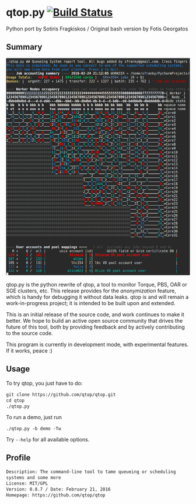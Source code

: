 # qtop.py [![Build Status](https://travis-ci.org/qtop/qtop.svg)](https://travis-ci.org/qtop/qtop)

Python port by Sotiris Fragkiskos / Original bash version by Fotis Georgatos

## Summary

![Example](contrib/qtop_demo.gif "Demo run of qtop with artificial data")

qtop.py is the python rewrite of qtop, a tool to monitor Torque, PBS, OAR or SGE clusters, etc.
This release provides for the *anonymization* feature, which is handy for debugging it without data leaks.
qtop is and will remain a work-in-progress project; it is intended to be built upon and extended.

This is an initial release of the source code, and work continues to make it better. 
We hope to build an active open source community that drives the future of this tool, 
both by providing feedback and by actively contributing to the source code.

This program is currently in development mode, with experimental features. If it works, peace :)




## Usage
To try qtop, you just have to do:

```
git clone https://github.com/qtop/qtop.git
cd qtop
./qtop.py 
```

To run a demo, just run
```
./qtop.py -b demo -Tw
```

Try ```--help``` for all available options.

## Profile

```
Description: The command-line tool to tame queueing or scheduling systems and some more
License: MIT/GPL
Version: 0.8.7 / Date: February 21, 2016
Homepage: https://github.com/qtop/qtop
```
